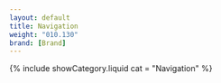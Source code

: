 ```yaml
---
layout: default
title: Navigation
weight: "010.130"
brand: [Brand]
---
```


{% include showCategory.liquid  cat = "Navigation" %}